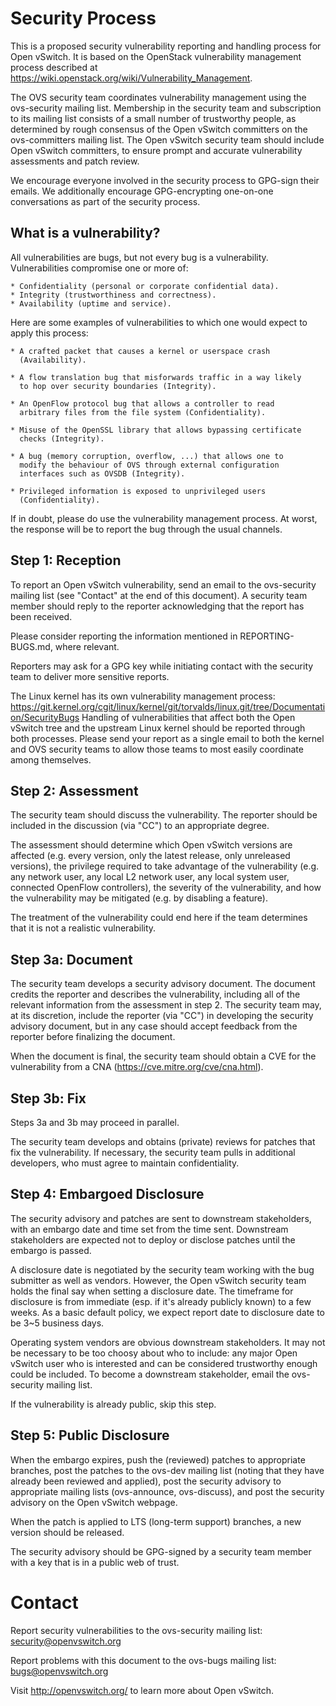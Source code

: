 Security Process
================

This is a proposed security vulnerability reporting and handling
process for Open vSwitch.  It is based on the OpenStack vulnerability
management process described at
https://wiki.openstack.org/wiki/Vulnerability_Management.

The OVS security team coordinates vulnerability management using the
ovs-security mailing list.  Membership in the security team and
subscription to its mailing list consists of a small number of
trustworthy people, as determined by rough consensus of the Open
vSwitch committers on the ovs-committers mailing list.  The Open
vSwitch security team should include Open vSwitch committers, to
ensure prompt and accurate vulnerability assessments and patch review.

We encourage everyone involved in the security process to GPG-sign
their emails.  We additionally encourage GPG-encrypting one-on-one
conversations as part of the security process.


What is a vulnerability?
------------------------

All vulnerabilities are bugs, but not every bug is a vulnerability.
Vulnerabilities compromise one or more of:

    * Confidentiality (personal or corporate confidential data).
    * Integrity (trustworthiness and correctness).
    * Availability (uptime and service).

Here are some examples of vulnerabilities to which one would expect to
apply this process:

    * A crafted packet that causes a kernel or userspace crash
      (Availability).

    * A flow translation bug that misforwards traffic in a way likely
      to hop over security boundaries (Integrity).

    * An OpenFlow protocol bug that allows a controller to read
      arbitrary files from the file system (Confidentiality).

    * Misuse of the OpenSSL library that allows bypassing certificate
      checks (Integrity).

    * A bug (memory corruption, overflow, ...) that allows one to
      modify the behaviour of OVS through external configuration
      interfaces such as OVSDB (Integrity).

    * Privileged information is exposed to unprivileged users
      (Confidentiality).

If in doubt, please do use the vulnerability management process.  At
worst, the response will be to report the bug through the usual
channels.


Step 1: Reception
-----------------

To report an Open vSwitch vulnerability, send an email to the
ovs-security mailing list (see "Contact" at the end of this document).
A security team member should reply to the reporter acknowledging that
the report has been received.

Please consider reporting the information mentioned in
REPORTING-BUGS.md, where relevant.

Reporters may ask for a GPG key while initiating contact with the
security team to deliver more sensitive reports.

The Linux kernel has its own vulnerability management process:
https://git.kernel.org/cgit/linux/kernel/git/torvalds/linux.git/tree/Documentation/SecurityBugs
Handling of vulnerabilities that affect both the Open vSwitch tree and
the upstream Linux kernel should be reported through both processes.
Please send your report as a single email to both the kernel and OVS
security teams to allow those teams to most easily coordinate among
themselves.


Step 2: Assessment
------------------

The security team should discuss the vulnerability.  The reporter
should be included in the discussion (via "CC") to an appropriate
degree.

The assessment should determine which Open vSwitch versions are
affected (e.g. every version, only the latest release, only unreleased
versions), the privilege required to take advantage of the
vulnerability (e.g. any network user, any local L2 network user, any
local system user, connected OpenFlow controllers), the severity of
the vulnerability, and how the vulnerability may be mitigated (e.g. by
disabling a feature).

The treatment of the vulnerability could end here if the team
determines that it is not a realistic vulnerability.


Step 3a: Document
----------------

The security team develops a security advisory document.  The document
credits the reporter and describes the vulnerability, including all of
the relevant information from the assessment in step 2.  The security
team may, at its discretion, include the reporter (via "CC") in
developing the security advisory document, but in any case should
accept feedback from the reporter before finalizing the document.

When the document is final, the security team should obtain a CVE for
the vulnerability from a CNA (https://cve.mitre.org/cve/cna.html).


Step 3b: Fix
------------

Steps 3a and 3b may proceed in parallel.

The security team develops and obtains (private) reviews for patches
that fix the vulnerability.  If necessary, the security team pulls in
additional developers, who must agree to maintain confidentiality.


Step 4: Embargoed Disclosure
----------------------------

The security advisory and patches are sent to downstream stakeholders,
with an embargo date and time set from the time sent.  Downstream
stakeholders are expected not to deploy or disclose patches until
the embargo is passed.

A disclosure date is negotiated by the security team working with the
bug submitter as well as vendors.  However, the Open vSwitch security
team holds the final say when setting a disclosure date.  The timeframe
for disclosure is from immediate (esp. if it's already publicly known)
to a few weeks.  As a basic default policy, we expect report date to
disclosure date to be 3~5 business days.

Operating system vendors are obvious downstream stakeholders.  It may
not be necessary to be too choosy about who to include: any major Open
vSwitch user who is interested and can be considered trustworthy
enough could be included.  To become a downstream stakeholder, email
the ovs-security mailing list.

If the vulnerability is already public, skip this step.


Step 5: Public Disclosure
-------------------------

When the embargo expires, push the (reviewed) patches to appropriate
branches, post the patches to the ovs-dev mailing list (noting that
they have already been reviewed and applied), post the security
advisory to appropriate mailing lists (ovs-announce, ovs-discuss), and
post the security advisory on the Open vSwitch webpage.

When the patch is applied to LTS (long-term support) branches, a new
version should be released.

The security advisory should be GPG-signed by a security team member
with a key that is in a public web of trust.


Contact
=======

Report security vulnerabilities to the ovs-security mailing list:
security@openvswitch.org

Report problems with this document to the ovs-bugs mailing list:
bugs@openvswitch.org

Visit http://openvswitch.org/ to learn more about Open vSwitch.
